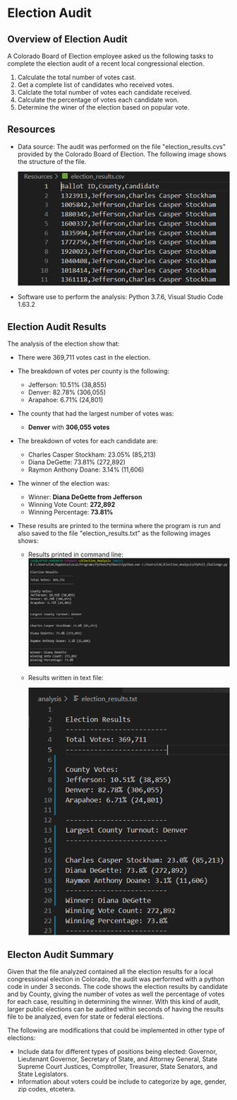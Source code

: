 # Election Audit

## Overview of Election Audit
A Colorado Board of Election employee asked us the following tasks to complete the election audit of a recent local congressional election.

1. Calculate the total number of votes cast.
2. Get a complete list of candidates who received votes.
3. Calclate the total number of votes each candidate received.
4. Calculate the percentage of votes each candidate won.
5. Determine the winer of the election based on popular vote.

## Resources
- Data source: The audit was performed on the file "election_results.cvs" provided by the Colorado Board of Election. The following image shows the structure of the file.

    ![CSV file analyzed](/Resources/CSV_file.png)

- Software use to perform the analysis: Python 3.7.6, Visual Studio Code 1.63.2

## Election Audit Results
The analysis of the election show that:
- There were 369,711 votes cast in the election.
- The breakdown of votes per county is the following:
    - Jefferson: 10.51% (38,855)
    - Denver: 82.78% (306,055)
    - Arapahoe: 6.71% (24,801)
- The county that had the largest number of votes was:
    - **Denver** with **306,055 votes**
- The breakdown of votes for each candidate are:
    - Charles Casper Stockham: 23.05% (85,213)
    - Diana DeGette: 73.81% (272,892)
    - Raymon Anthony Doane: 3.14% (11,606)
- The winner of the election was:
    - Winner: **Diana DeGette from Jefferson**
    - Winning Vote Count: **272,892**
    - Winning Percentage: **73.81%**

- These results are printed to the termina where the program is run and also  saved to the file "election_results.txt" as the following images shows:
    - Results printed in command line:
        ![Terminal output with audit results](/Resources/Terminal_output.png)
    
    - Results written in text file:
    
        ![Text file with audit results](/Resources/Txt_output.png)

## Electon Audit Summary

Given that the file analyzed contained all the election results for a local congressional election in Colorado, the audit was performed with a python code in under 3 seconds.  The code shows the election results by candidate and by County, giving the number of votes as well the percentage of votes for each case, resulting in determining the winner.  With this kind of audit, larger public elections can be audited within seconds of having the results file to be analyzed, even for state or federal elections.

The following are modifications that could be implemented in other type of elections:
- Include data for different types of positions being elected: Governor, Lieutenant Governor, Secretary of State, and Attorney General, State Supreme Court Justices, Comptroller, Treasurer, State Senators, and State Legislators.
- Information about voters could be include to categorize by age, gender, zip codes, etcetera.
